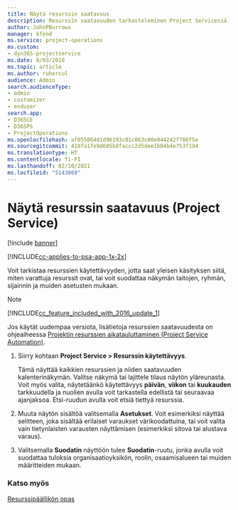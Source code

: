 ```yaml
---
title: Näytä resurssin saatavuus
description: Resurssin saatavuuden tarkasteleminen Project Servicessä
author: JohnPBurrows
manager: kfend
ms.service: project-operations
ms.custom:
- dyn365-projectservice
ms.date: 8/03/2018
ms.topic: article
ms.author: ruhercul
audience: Admin
search.audienceType:
- admin
- customizer
- enduser
search.app:
- D365CE
- D365PS
- ProjectOperations
ms.openlocfilehash: af05506481d96193c01c063c00e044242f786f5e
ms.sourcegitcommit: 418fa1fe9d605b8faccc2d5dee1b04b4e753f194
ms.translationtype: HT
ms.contentlocale: fi-FI
ms.lasthandoff: 02/10/2021
ms.locfileid: "5143869"
---
```

# <a name="view-resource-availability-project-service"></a>Näytä resurssin saatavuus (Project Service)

[!include [banner](../includes/psa-now-project-operations.md)]

[!INCLUDE[cc-applies-to-psa-app-1x-2x](../includes/cc-applies-to-psa-app-1x-2x.md)]

Voit tarkistaa resurssien käytettävyyden, jotta saat yleisen käsityksen siitä, miten varattuja resurssit ovat, tai voit suodattaa näkymän taitojen, ryhmän, sijainnin ja muiden asetusten mukaan.  
  
> [!NOTE]
> [!INCLUDE[cc_feature_included_with_2016_update_1](../includes/cc-feature-included-with-2016-update-1.md)]  
> 
>  Jos käytät uudempaa versiota, lisätietoja resurssien saatavuudesta on ohjeaiheessa [Projektin resurssien aikatauluttaminen (Project Service Automation)](../psa/schedule-resources-project.md).  

1. Siirry kohtaan **Project Service > Resurssin käytettävyys**.  

    Tämä näyttää kaikkien resurssien ja niiden saatavuuden kalenterinäkymän. Valitse näkymä tai lajittele tilaus näytön yläreunasta. Voit myös valita, näytetäänkö käytettävyys **päivän**, **viikon** tai **kuukauden** tarkkuudella ja nuolien avulla voit tarkastella edellistä tai seuraavaa ajanjaksoa. Etsi-ruudun avulla voit etsiä tiettyä resurssia.  

2. Muuta näytön sisältöä valitsemalla **Asetukset**. Voit esimerkiksi näyttää selitteen, joka sisältää erilaiset varaukset värikoodattuina, tai voit valita vain tietynlaisten varausten näyttämisen (esimerkiksi sitova tai alustava varaus).  

3. Valitsemalla **Suodatin** näyttöön tulee **Suodatin**-ruutu, jonka avulla voit suodattaa tuloksia organisaatioyksikön, roolin, osaamisalueen tai muiden määritteiden mukaan.  

### <a name="see-also"></a>Katso myös  
 [Resurssipäällikön opas](../psa/resource-manager-guide.md)

